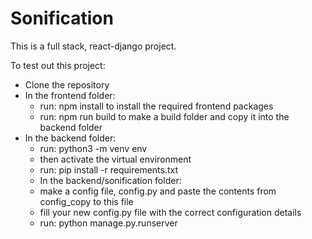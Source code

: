 # Sonification
This is a full stack, react-django project.

To test out this project:
- Clone the repository
- In the frontend folder:
   - run: npm install to install the required frontend packages
   - run: npm run build to make a build folder and copy it into the backend folder
- In the backend folder:
   - run: python3 -m venv env
   - then activate the virtual environment
   - run: pip install -r requirements.txt
   - In the backend/sonification folder:
   - make a config file, config.py and paste the contents from config_copy to this file
   - fill your new config.py file with the correct configuration details
   - run: python manage.py.runserver




